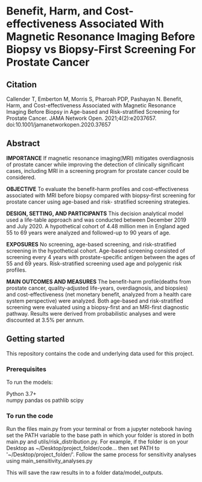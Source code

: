 # Benefit, Harm, and Cost-effectiveness Associated With Magnetic Resonance Imaging Before Biopsy vs Biopsy-First Screening For Prostate Cancer

## Citation
Callender T, Emberton M, Morris S, Pharoah PDP, Pashayan N. Benefit, Harm, and Cost-effectiveness Associated with Magnetic Resonance Imaging Before Biopsy in Age-based and Risk-stratified Screening for Prostate Cancer. JAMA Network Open. 2021;4(2):e2037657. doi:10.1001/jamanetworkopen.2020.37657 

## Abstract
**IMPORTANCE** If magnetic resonance imaging(MRI) mitigates overdiagnosis of prostate cancer while improving the detection of clinically significant cases, including MRI in a screening program for prostate cancer could be considered.

**OBJECTIVE** To evaluate the benefit-harm profiles and cost-effectiveness associated with MRI before biopsy compared with biopsy-first screening for prostate cancer using age-based and risk- stratified screening strategies.

**DESIGN, SETTING, AND PARTICIPANTS** This decision analytical model used a life-table approach and was conducted between December 2019 and July 2020. A hypothetical cohort of 4.48 million men in England aged 55 to 69 years were analyzed and followed-up to 90 years of age.

**EXPOSURES** No screening, age-based screening, and risk-stratified screening in the hypothetical cohort. Age-based screening consisted of screening every 4 years with prostate-specific antigen between the ages of 55 and 69 years. Risk-stratified screening used age and polygenic risk profiles.

**MAIN OUTCOMES AND MEASURES** The benefit-harm profile(deaths from prostate cancer, quality-adjusted life-years, overdiagnosis, and biopsies) and cost-effectiveness (net monetary benefit, analyzed from a health care system perspective) were analyzed. Both age-based and risk-stratified screening were evaluated using a biopsy-first and an MRI-first diagnostic pathway. Results were derived from probabilistic analyses and were discounted at 3.5% per annum.

## Getting started
This repository contains the code and underlying data used for this project.

### Prerequisites
To run the models:

Python 3.7+  
numpy
pandas
os
pathlib
scipy

### To run the code
Run the files main.py from your terminal or from a jupyter notebook having set the PATH variable to the base path in which your folder is stored in both main.py and utils/risk_distribution.py.  For example, if the folder is on your Desktop as ~/Desktop/project_folder/code... then set PATH to '~/Desktop/project_folder/'.  Follow the same process for sensitivity analyses using main_sensitivity_analyses.py

This will save the raw results in to a folder data/model_outputs.